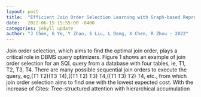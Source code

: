```yaml
---
layout: post
title:  "Efficient Join Order Selection Learning with Graph-based Representation"
date:   2022-06-15 15:55:00 -0400
categories: jekyll update
author: "J Chen, G Ye, Y Zhao, S Liu, L Deng, X Chen, R Zhou - 2022"
---
```

Join order selection, which aims to find the optimal join order, plays a critical role in DBMS query optimizers. Figure 1 shows an example of join order selection for an SQL query from a database with four tables, ie, T1, T2, T3, T4. There are many possible sequential join orders to execute the query, eg,(T1 T2)(T3 T4),((T1 T2) T3) T4,((T1 T3) T2) T4, etc., from which join order selection aims to find one with the lowest expected cost. With the increase of  Cites: Tree-structured attention with hierarchical accumulation